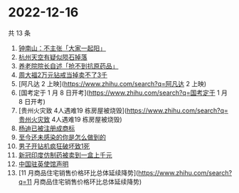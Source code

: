 # 2022-12-16

共 13 条

<!-- BEGIN -->
<!-- 最后更新时间 Fri Dec 16 2022 16:07:25 GMT+0800 (China Standard Time) -->

1. [钟南山：不主张「大家一起阳」](https://www.zhihu.com/search?q=钟南山：不主张「大家一起阳」)
1. [杭州天空有疑似陨石掉落](https://www.zhihu.com/search?q=杭州天空有疑似陨石掉落)
1. [养老院院长自述「抢不到抗原药品」](https://www.zhihu.com/search?q=养老院院长自述「抢不到抗原药品」)
1. [周大福2万元钻戒当掉卖不了3千](https://www.zhihu.com/search?q=周大福2万元钻戒当掉卖不了3千)
1. [阿凡达 2 上映](https://www.zhihu.com/search?q=阿凡达 2 上映)
1. [国考定于 1 月 8 日开考](https://www.zhihu.com/search?q=国考定于 1 月 8
   日开考)
1. [贵州火灾致 4人遇难19 栋房屋被烧毁](https://www.zhihu.com/search?q=贵州火灾致
   4人遇难19 栋房屋被烧毁)
1. [杨迪已被注册成商标](https://www.zhihu.com/search?q=杨迪已被注册成商标)
1. [至今还未感染的你是怎么做到的](https://www.zhihu.com/search?q=至今还未感染的你是怎么做到的)
1. [男子开钻机疯狂破坏致1死](https://www.zhihu.com/search?q=男子开钻机疯狂破坏致1死)
1. [新冠印度仿制药被卖到一盒上千元](https://www.zhihu.com/search?q=新冠印度仿制药被卖到一盒上千元)
1. [中国驻英使馆声明](https://www.zhihu.com/search?q=中国驻英使馆声明)
1. [11 月商品住宅销售价格环比总体延续降势](https://www.zhihu.com/search?q=11
   月商品住宅销售价格环比总体延续降势)

<!-- END -->
